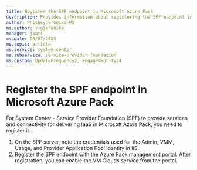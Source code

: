 ```yaml
---
title: Register the SPF endpoint in Microsoft Azure Pack
description: Provides information about registering the SPF endpoint in Microsoft Azure Pack
author: PriskeyJeronika-MS
ms.author: v-gjeronika
manager: jsuri
ms.date: 08/07/2023
ms.topic: article
ms.service: system-center
ms.subservice: service-provider-foundation
ms.custom: UpdateFrequency2, engagement-fy24
---
```




# Register the SPF endpoint in Microsoft Azure Pack



For System Center - Service Provider Foundation (SPF) to provide services and connectivity for delivering IaaS in Microsoft Azure Pack, you need to register it.

1. On the SPF server, note the credentials used for the Admin, VMM, Usage, and Provider Application Pool identity in IIS.
2. Register the SPF endpoint with the Azure Pack management portal. After registration, you can enable the VM Clouds service from the portal.